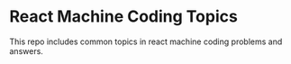 # React Machine Coding Topics

This repo includes common topics in react machine coding problems and answers.